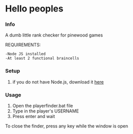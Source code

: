 # Hello peoples

### Info

A dumb little rank checker for pinewood games

REQUIREMENTS:

    -Node JS installed
    -At least 2 functional braincells

### Setup

1. if you do not have Node.js, download it [here](https://nodejs.org/en/download/)
### Usage

1. Open the playerfinder.bat file
2. Type in the player's USERNAME
3. Press enter and wait

To close the finder, press any key while the window is open
